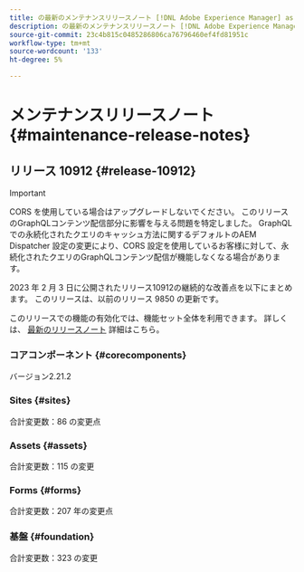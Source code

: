 ```yaml
---
title: の最新のメンテナンスリリースノート [!DNL Adobe Experience Manager] as a Cloud Service。
description: の最新のメンテナンスリリースノート [!DNL Adobe Experience Manager] as a Cloud Service。
source-git-commit: 23c4b815c0485286806ca76796460ef4fd81951c
workflow-type: tm+mt
source-wordcount: '133'
ht-degree: 5%

---
```



# メンテナンスリリースノート {#maintenance-release-notes}

## リリース 10912 {#release-10912}

>[!IMPORTANT]
> CORS を使用している場合はアップグレードしないでください。 このリリースのGraphQLコンテンツ配信部分に影響を与える問題を特定しました。 GraphQLでの永続化されたクエリのキャッシュ方法に関するデフォルトのAEM Dispatcher 設定の変更により、CORS 設定を使用しているお客様に対して、永続化されたクエリのGraphQLコンテンツ配信が機能しなくなる場合があります。

2023 年 2 月 3 日に公開されたリリース10912の継続的な改善点を以下にまとめます。 このリリースは、以前のリリース 9850 の更新です。

このリリースでの機能の有効化では、機能セット全体を利用できます。 詳しくは、 [最新のリリースノート](/help/release-notes/release-notes-cloud/release-notes-current.md) 詳細はこちら。

### コアコンポーネント {#corecomponents}

バージョン2.21.2

### Sites {#sites}

合計変更数：86 の変更点

### Assets {#assets}

合計変更数：115 の変更

### Forms {#forms}

合計変更数：207 年の変更点

### 基盤 {#foundation}

合計変更数：323 の変更
